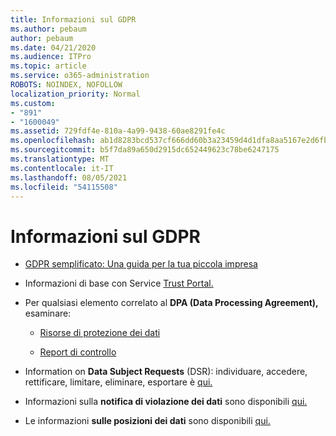 ```yaml
---
title: Informazioni sul GDPR
ms.author: pebaum
author: pebaum
ms.date: 04/21/2020
ms.audience: ITPro
ms.topic: article
ms.service: o365-administration
ROBOTS: NOINDEX, NOFOLLOW
localization_priority: Normal
ms.custom:
- "891"
- "1600049"
ms.assetid: 729fdf4e-810a-4a99-9438-60ae8291fe4c
ms.openlocfilehash: ab1d8283bcd537cf666dd60b3a23459d4d1dfa8aa5167e2d6fb2a9b779b4b3e1
ms.sourcegitcommit: b5f7da89a650d2915dc652449623c78be6247175
ms.translationtype: MT
ms.contentlocale: it-IT
ms.lasthandoff: 08/05/2021
ms.locfileid: "54115508"
---
```

# <a name="information-about-gdpr"></a>Informazioni sul GDPR

- [GDPR semplificato: Una guida per la tua piccola impresa](/microsoft-365/admin/security-and-compliance/gdpr-compliance)

- Informazioni di base con Service [Trust Portal.](https://servicetrust.microsoft.com/ViewPage/GDPRGetStarted)

- Per qualsiasi elemento correlato al **DPA (Data Processing Agreement),** esaminare:

  - [Risorse di protezione dei dati](https://servicetrust.microsoft.com/ViewPage/TrustDocuments)

  - [Report di controllo](https://servicetrust.microsoft.com/ViewPage/MSComplianceGuide)

- Information on **Data Subject Requests** (DSR): individuare, accedere, rettificare, limitare, eliminare, esportare è [qui.](/microsoft-365/compliance/gdpr-dsr-office365)

- Informazioni sulla **notifica di violazione dei dati** sono disponibili [qui.](https://servicetrust.microsoft.com/ViewPage/GDPRBreach)

- Le informazioni **sulle posizioni dei dati** sono disponibili [qui.](https://products.office.com/where-is-your-data-located?ms.officeurl=datamaps&amp;geo=All#All)
